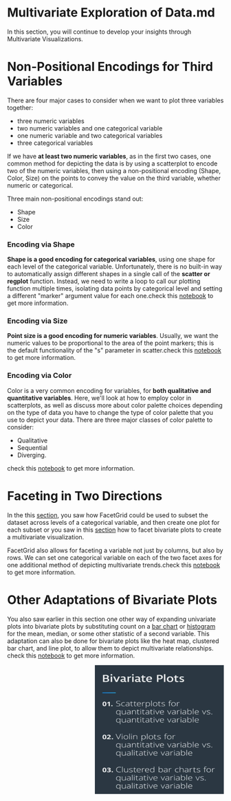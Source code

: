 
# Multivariate Exploration of Data.md

In this section, you will continue to develop your insights through Multivariate Visualizations. 

# Non-Positional Encodings for Third Variables

There are four major cases to consider when we want to plot three variables together:


  * three numeric variables
  * two numeric variables and one categorical variable
  * one numeric variable and two categorical variables
  * three categorical variables


If we have **at least two numeric variables**, as in the first two cases, one common method for depicting the data is by using a scatterplot to encode two of the numeric variables, then using a non-positional encoding (Shape, Color, Size) on the points to convey the value on the third variable, whether numeric or categorical. 

Three main non-positional encodings stand out: 
* Shape
* Size
* Color


### Encoding via Shape

**Shape is a good encoding for categorical variables**, using one shape for each level of the categorical variable. Unfortunately, there is no built-in way to automatically assign different shapes in a single call of the **scatter or regplot** function. Instead, we need to write a loop to call our plotting function multiple times, isolating data points by categorical level and setting a different "marker" argument value for each one.check this [notebook](https://github.com/A2Amir/Data-Visualization-in-Data-Science-Process/blob/master/Code/Encoding%20via%20Shape.ipynb) to get more information.

### Encoding via Size

**Point size is a good encoding for numeric variables**. Usually, we want the numeric values to be proportional to the area of the point markers; this is the default functionality of the "s" parameter in scatter.check this [notebook](https://github.com/A2Amir/Data-Visualization-in-Data-Science-Process/blob/master/Code/Encoding%20via%20Size.ipynb) to get more information.

### Encoding via Color 
Color is a very common encoding for variables, for **both qualitative and quantitative variables**. Here, we'll look at how to employ color in scatterplots, as well as discuss more about color palette choices depending on the type of data you have to change the type of color palette that you use to depict your data. There are three major classes of color palette to consider: 
* Qualitative
* Sequential
* Diverging.

check this [notebook](https://github.com/A2Amir/Data-Visualization-in-Data-Science-Process/blob/master/Code/Encoding%20via%20Color%20.ipynb) to get more information.

# Faceting in Two Directions


In the this [section](https://github.com/A2Amir/Data-Visualization-in-Data-Science-Process/blob/master/Code/Faceting.ipynb), you saw how FacetGrid could be used to subset the dataset across levels of a categorical variable, and then create one plot for each subset or you saw in this [section](https://github.com/A2Amir/Data-Visualization-in-Data-Science-Process/blob/master/Code/Encoding%20via%20Color%20.ipynb) how to facet bivariate plots to create a multivariate visualization.


FacetGrid also allows for faceting a variable not just by columns, but also by rows. We can set one categorical variable on each of the two facet axes for one additional method of depicting multivariate trends.check this [notebook](https://github.com/A2Amir/Data-Visualization-in-Data-Science-Process/blob/master/Code/Faceting%20in%20Two%20Directions.ipynb) to get more information.

# Other Adaptations of Bivariate Plots


You also saw earlier in this section one other way of expanding univariate plots into bivariate plots by substituting count on a [bar chart](https://github.com/A2Amir/Data-Visualization-in-Data-Science-Process/blob/master/Code/Adapted%20Bar%20Charts.ipynb) or [histogram](https://github.com/A2Amir/Data-Visualization-in-Data-Science-Process/blob/master/Code/Adapted%20Histograms.ipynb) for the mean, median, or some other statistic of a second variable. This adaptation can also be done for bivariate plots like the heat map, clustered bar chart, and line plot, to allow them to depict multivariate relationships. check this [notebook]() to get more information.

 <p align="right">
  <img src="../img/26.PNG" alt="" width="300" height="300" >
 </p>
 

